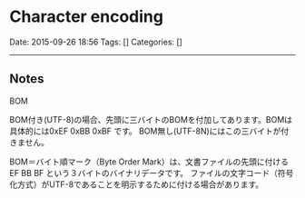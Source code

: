 # Character encoding

Date: 2015-09-26 18:56
Tags: []
Categories: []

---

## Notes

BOM

BOM付き(UTF-8)の場合、先頭に三バイトのBOMを付加してあります。BOMは具体的には0xEF 0xBB 0xBF です。
BOM無し(UTF-8N)にはこの三バイトが付きません。

BOM＝バイト順マーク（Byte Order Mark）は、文書ファイルの先頭に付ける EF BB BF という３バイトのバイナリデータです。
ファイルの文字コード（符号化方式）がUTF-8であることを明示するために付ける場合があります。
